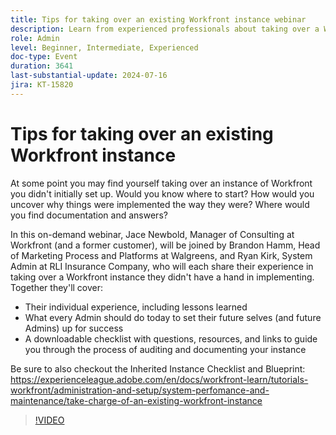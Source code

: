 ```yaml
---
title: Tips for taking over an existing Workfront instance webinar
description: Learn from experienced professionals about taking over a Workfront instance. Gain insights on auditing, documenting, and setting up for future success with our downloadable checklist in our on-demand webinar.
role: Admin
level: Beginner, Intermediate, Experienced
doc-type: Event
duration: 3641
last-substantial-update: 2024-07-16
jira: KT-15820
---
```


# Tips for taking over an existing Workfront instance

At some point you may find yourself taking over an instance of Workfront you didn't initially set up. Would you know where to start? How would you uncover why things were implemented the way they were? Where would you find documentation and answers?  

In this on-demand webinar, Jace Newbold, Manager of Consulting at Workfront (and a former customer), will be joined by Brandon Hamm, Head of Marketing Process and Platforms at Walgreens, and Ryan Kirk, System Admin at RLI Insurance Company, who will each share their experience in taking over a Workfront instance they didn't have a hand in implementing. Together they'll cover:

* Their individual experience, including lessons learned
* What every Admin should do today to set their future selves (and future Admins) up for success
* A downloadable checklist with questions, resources, and links to guide you through the process of auditing and documenting your instance 

Be sure to also checkout the Inherited Instance Checklist and Blueprint: https://experienceleague.adobe.com/en/docs/workfront-learn/tutorials-workfront/administration-and-setup/system-perfomance-and-maintenance/take-charge-of-an-existing-workfront-instance

>[!VIDEO](https://video.tv.adobe.com/v/3431014/?learn=on)
